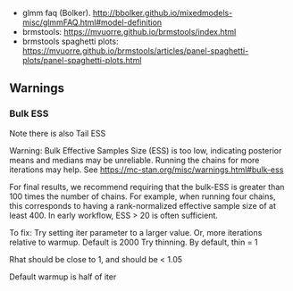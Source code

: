 * glmm faq (Bolker). http://bbolker.github.io/mixedmodels-misc/glmmFAQ.html#model-definition
* brmstools: https://mvuorre.github.io/brmstools/index.html
* brmstools spaghetti plots: https://mvuorre.github.io/brmstools/articles/panel-spaghetti-plots/panel-spaghetti-plots.html

## Warnings

### Bulk ESS

Note there is also Tail ESS

Warning: Bulk Effective Samples Size (ESS) is too low, indicating posterior means and medians may be unreliable.
Running the chains for more iterations may help. See https://mc-stan.org/misc/warnings.html#bulk-ess

For final results, we recommend requiring that the bulk-ESS is greater than 100 times the number of chains. For example, when running four chains, this corresponds to having a rank-normalized effective sample size of at least 400. In early workflow, ESS > 20 is often sufficient.

To fix:
Try setting iter parameter to a larger value. Or, more iterations relative to warmup. Default is 2000
Try thinning. By default, thin = 1

Rhat should be close to 1, and should be < 1.05

Default warmup is half of iter
